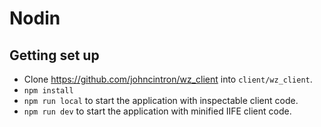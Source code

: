 # Nodin

## Getting set up
* Clone https://github.com/johncintron/wz_client into `client/wz_client`.
* `npm install`
* `npm run local` to start the application with inspectable client code.
* `npm run dev` to start the application with minified IIFE client code.
